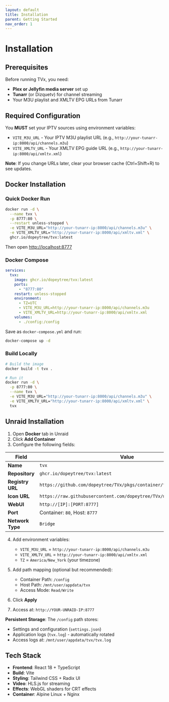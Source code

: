 ```yaml
---
layout: default
title: Installation
parent: Getting Started
nav_order: 1
---
```


# Installation

## Prerequisites

Before running TVx, you need:

- **Plex or Jellyfin media server** set up
- **Tunarr** (or Dizquetv) for channel streaming
- Your M3U playlist and XMLTV EPG URLs from Tunarr

## Required Configuration

You **MUST** set your IPTV sources using environment variables:

- `VITE_M3U_URL` - Your IPTV M3U playlist URL (e.g., `http://your-tunarr-ip:8000/api/channels.m3u`)
- `VITE_XMLTV_URL` - Your XMLTV EPG guide URL (e.g., `http://your-tunarr-ip:8000/api/xmltv.xml`)

**Note**: If you change URLs later, clear your browser cache (Ctrl+Shift+R) to see updates.

## Docker Installation

### Quick Docker Run

```bash
docker run -d \
  --name tvx \
  -p 8777:80 \
  --restart unless-stopped \
  -e VITE_M3U_URL="http://your-tunarr-ip:8000/api/channels.m3u" \
  -e VITE_XMLTV_URL="http://your-tunarr-ip:8000/api/xmltv.xml" \
  ghcr.io/dopeytree/tvx:latest
```

Then open <http://localhost:8777>

### Docker Compose

```yaml
services:
  tvx:
    image: ghcr.io/dopeytree/tvx:latest
    ports:
      - "8777:80"
    restart: unless-stopped
    environment:
      - TZ=UTC
      - VITE_M3U_URL=http://your-tunarr-ip:8000/api/channels.m3u
      - VITE_XMLTV_URL=http://your-tunarr-ip:8000/api/xmltv.xml
    volumes:
      - ./config:/config
```

Save as `docker-compose.yml` and run:

```bash
docker-compose up -d
```

### Build Locally

```bash
# Build the image
docker build -t tvx .

# Run it
docker run -d \
  -p 8777:80 \
  --name tvx \
  -e VITE_M3U_URL="http://your-tunarr-ip:8000/api/channels.m3u" \
  -e VITE_XMLTV_URL="http://your-tunarr-ip:8000/api/xmltv.xml" \
  tvx
```

## Unraid Installation

1. Open **Docker** tab in Unraid
2. Click **Add Container**
3. Configure the following fields:

| Field | Value |
|-------|-------|
| **Name** | `tvx` |
| **Repository** | `ghcr.io/dopeytree/tvx:latest` |
| **Registry URL** | `https://github.com/dopeytree/TVx/pkgs/container/tvx` |
| **Icon URL** | `https://raw.githubusercontent.com/dopeytree/TVx/main/public/logo.png` |
| **WebUI** | `http://[IP]:[PORT:8777]` |
| **Port** | Container: `80`, Host: `8777` |
| **Network Type** | `Bridge` |

4. Add environment variables:
   - `VITE_M3U_URL` = `http://your-tunarr-ip:8000/api/channels.m3u`
   - `VITE_XMLTV_URL` = `http://your-tunarr-ip:8000/api/xmltv.xml`
   - `TZ` = `America/New_York` (your timezone)

5. Add path mapping (optional but recommended):
   - Container Path: `/config`
   - Host Path: `/mnt/user/appdata/tvx`
   - Access Mode: `Read/Write`

6. Click **Apply**
7. Access at: `http://YOUR-UNRAID-IP:8777`

**Persistent Storage**: The `/config` path stores:
- Settings and configuration (`settings.json`)
- Application logs (`tvx.log`) - automatically rotated
- Access logs at: `/mnt/user/appdata/tvx/tvx.log`

## Tech Stack

- **Frontend**: React 18 + TypeScript
- **Build**: Vite
- **Styling**: Tailwind CSS + Radix UI
- **Video**: HLS.js for streaming
- **Effects**: WebGL shaders for CRT effects
- **Container**: Alpine Linux + Nginx
